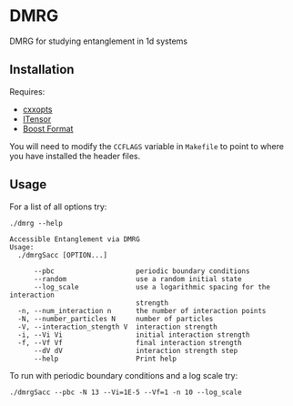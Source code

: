 # DMRG

DMRG for studying entanglement in 1d systems

## Installation

Requires:

 * [cxxopts](https://github.com/jarro2783/cxxopts) 
 * [ITensor](http://itensor.org/)
 * [Boost Format](https://www.boost.org/doc/libs/1_68_0/libs/format/)

You will need to modify the `CCFLAGS` variable in `Makefile` to point to where
you have installed the header files.

## Usage

For a list of all options try:

    ./dmrg --help

    Accessible Entanglement via DMRG
    Usage:
      ./dmrgSacc [OPTION...]

          --pbc                    periodic boundary conditions
          --random                 use a random initial state
          --log_scale              use a logarithmic spacing for the interaction
                                   strength
      -n, --num_interaction n      the number of interaction points
      -N, --number_particles N     number of particles
      -V, --interaction_stength V  interaction strength
      -i, --Vi Vi                  initial interaction strength
      -f, --Vf Vf                  final interaction strength
          --dV dV                  interaction strength step
          --help                   Print help

To run with periodic boundary conditions and a log scale try:


    ./dmrgSacc --pbc -N 13 --Vi=1E-5 --Vf=1 -n 10 --log_scale
